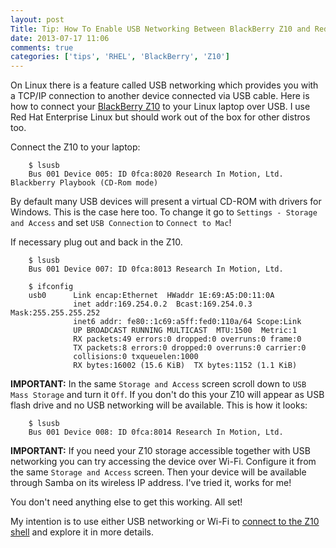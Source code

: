 ```yaml
---
layout: post
Title: Tip: How To Enable USB Networking Between BlackBerry Z10 and Red Hat Enterprise Linux 6
date: 2013-07-17 11:06
comments: true
categories: ['tips', 'RHEL', 'BlackBerry', 'Z10']
---
```


On Linux there is a feature called USB networking which provides you with a 
TCP/IP connection to another device connected via USB cable. Here is how to
connect your [BlackBerry Z10](http://amzn.to/12y4ewJ)
to your Linux laptop over USB. I use Red Hat Enterprise Linux but should work
out of the box for other distros too.

Connect the Z10 to your laptop:

        $ lsusb
        Bus 001 Device 005: ID 0fca:8020 Research In Motion, Ltd. Blackberry Playbook (CD-Rom mode)

By default many USB devices will present a virtual CD-ROM with drivers for Windows.
This is the case here too. To change it go to `Settings - Storage and Access` and
set `USB Connection` to `Connect to Mac`!

If necessary plug out and back in the Z10. 

        $ lsusb
        Bus 001 Device 007: ID 0fca:8013 Research In Motion, Ltd.

        $ ifconfig
        usb0      Link encap:Ethernet  HWaddr 1E:69:A5:D0:11:0A  
                  inet addr:169.254.0.2  Bcast:169.254.0.3  Mask:255.255.255.252
                  inet6 addr: fe80::1c69:a5ff:fed0:110a/64 Scope:Link
                  UP BROADCAST RUNNING MULTICAST  MTU:1500  Metric:1
                  RX packets:49 errors:0 dropped:0 overruns:0 frame:0
                  TX packets:8 errors:0 dropped:0 overruns:0 carrier:0
                  collisions:0 txqueuelen:1000 
                  RX bytes:16002 (15.6 KiB)  TX bytes:1152 (1.1 KiB)



**IMPORTANT:** In the same `Storage and Access` screen scroll down to
`USB Mass Storage` and turn it `Off`. If you don't do this your Z10 will appear
as USB flash drive and no USB networking will be available. This is how it looks:


        $ lsusb
        Bus 001 Device 008: ID 0fca:8014 Research In Motion, Ltd. 


**IMPORTANT:** If you need your Z10 storage accessible together with USB networking
you can try accessing the device over Wi-Fi.
Configure it from the same `Storage and Access` screen. Then your device will be
available through Samba on its wireless IP address. I've tried it, works for me!


You don't need anything else to get this working. All set!

My intention is to use either USB networking or Wi-Fi to
[connect to the Z10 shell](http://supportforums.blackberry.com/t5/Testing-and-Deployment/How-to-use-blackberry-connect-to-Enable-SSH-Access/ta-p/1515447)
and explore it in more details.
